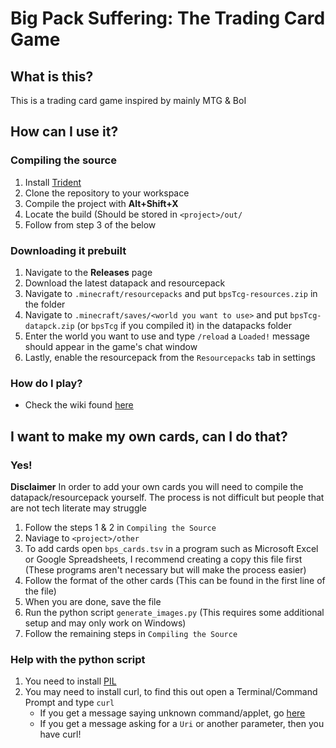 # Big Pack Suffering: The Trading Card Game
## What is this?
This is a trading card game inspired by mainly MTG & BoI
## How can I use it?
### Compiling the source
1) Install [Trident](https://energyxxer.com/trident/)
2) Clone the repository to your workspace
3) Compile the project with **Alt+Shift+X**
4) Locate the build (Should be stored in ``<project>/out/``
5) Follow from step 3 of the below 
### Downloading it prebuilt
1) Navigate to the **Releases** page
2) Download the latest datapack and resourcepack
3) Navigate to ``.minecraft/resourcepacks`` and put ``bpsTcg-resources.zip`` in the folder
4) Navigate to ``.minecraft/saves/<world you want to use>`` and put ``bpsTcg-datapck.zip`` (or ``bpsTcg`` if you compiled it) in the datapacks folder
5) Enter the world you want to use and type ``/reload`` a ``Loaded!`` message should appear in the game's chat window
6) Lastly, enable the resourcepack from the ``Resourcepacks`` tab in settings
### How do I play?
- Check the wiki found [here](https://www.youtube.com/watch?v=dQw4w9WgXcQ)

## I want to make my own cards, can I do that?
### Yes!
**Disclaimer** In order to add your own cards you will need to compile the datapack/resourcepack yourself.
The process is not difficult but people that are not tech literate may struggle

1) Follow the steps 1 & 2 in ``Compiling the Source``
2) Naviage to ``<project>/other``
3) To add cards open ``bps_cards.tsv`` in a program such as Microsoft Excel or Google Spreadsheets, I recommend creating a copy this file first (These programs aren't necessary but will make the 
process easier)
4) Follow the format of the other cards (This can be found in the first line of the file)
5) When you are done, save the file
6) Run the python script ``generate_images.py`` (This requires some additional setup and may only work on Windows)
7) Follow the remaining steps in ``Compiling the Source``

### Help with the python script
1) You need to install [PIL](https://pypi.org/project/Pillow/)
2) You may need to install curl, to find this out open a Terminal/Command Prompt and type ``curl``
   - If you get a message saying unknown command/applet, go [here](https://stackoverflow.com/a/16216825)
   - If you get a message asking for a ``Uri`` or another parameter, then you have curl!
